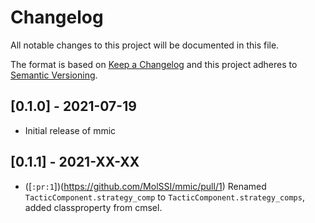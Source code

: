 # Changelog
All notable changes to this project will be documented in this file.

The format is based on [Keep a Changelog](https://keepachangelog.com/en/1.0.0/) and this project adheres to [Semantic Versioning](https://semver.org/spec/v2.0.0.html).

## [0.1.0] - 2021-07-19

- Initial release of mmic

## [0.1.1] - 2021-XX-XX
- ([`:pr:1`])(https://github.com/MolSSI/mmic/pull/1) Renamed `TacticComponent.strategy_comp` to `TacticComponent.strategy_comps`, added classproperty from cmsel.
